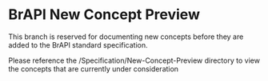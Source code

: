 # BrAPI New Concept Preview
This branch is reserved for documenting new concepts before they are added to the BrAPI standard specification. 

Please reference the /Specification/New-Concept-Preview directory to view the concepts that are currently under consideration

